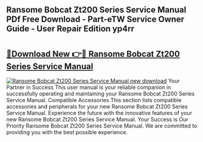 ## Ransome Bobcat Zt200 Series Service Manual PDf Free Download - Part-eTW Service Owner Guide - User Repair Edition yp4rr

# <h2><a href="http://bc9146.oget.top/?id=Ransome+Bobcat+Zt200+Series+Service+Manual">🔗Download New 👉🔴 Ransome Bobcat Zt200 Series Service Manual</a></h2>

[![Ransome Bobcat Zt200 Series Service Manual new download](https://i.imgur.com/5g1atiW.png)](http://bc9146.oget.top/?id=Ransome+Bobcat+Zt200+Series+Service+Manual)
Your Partner in Success This user manual is your reliable companion in successfully operating and maintaining your Ransome Bobcat Zt200 Series Service Manual. Compatible Accessories This section lists compatible accessories and peripherals for your new Ransome Bobcat Zt200 Series Service Manual. Experience the future with the innovative features of your new Ransome Bobcat Zt200 Series Service Manual. Your Success is Our Priority Ransome Bobcat Zt200 Series Service Manual. We are committed to providing you with the best possible experience.
